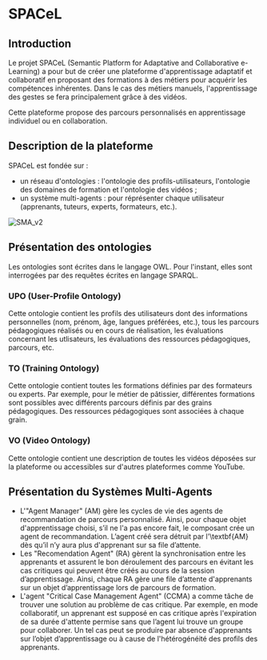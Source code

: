 # SPACeL
## Introduction 
Le projet SPACeL (Semantic Platform for Adaptative and Collaborative e-Learning) a pour but de créer une plateforme d'apprentissage adaptatif et collaboratif en proposant des formations à des métiers pour acquérir les compétences inhérentes. Dans le cas des métiers manuels, l'apprentissage des gestes se fera principalement grâce à des vidéos.

Cette plateforme propose des parcours personnalisés en apprentissage individuel ou en collaboration.

## Description de la plateforme 
SPACeL est fondée sur :
- un réseau d'ontologies : l'ontologie des profils-utilisateurs, l'ontologie des domaines de formation et l'ontologie des vidéos ;
- un système multi-agents : pour réprésenter chaque utilisateur (apprenants, tuteurs, experts, formateurs, etc.).

![SMA_v2](https://user-images.githubusercontent.com/94149132/156758882-5030d05b-cfc2-425f-a111-a32e727533a1.jpg)



## Présentation des ontologies 
Les ontologies sont écrites dans le langage OWL. Pour l'instant, elles sont interrogées par des requêtes écrites en langage SPARQL.
### UPO (User-Profile Ontology) 
Cette ontologie contient les profils des utilisateurs dont des informations personnelles (nom, prénom, âge, langues préférées, etc.), tous les parcours pédagogiques réalisés ou en cours de réalisation, les évaluations concernant les utlisateurs, les évaluations des ressources pédagogiques, parcours, etc.

### TO (Training Ontology)
Cette ontologie contient toutes les formations définies par des formateurs ou experts. Par exemple, pour le métier de pâtissier, différentes formations sont possibles avec différents parcours définis par des grains pédagogiques. Des ressources pédagogiques sont associées à chaque grain.

### VO (Video Ontology) 
Cette ontologie contient une description de toutes les vidéos déposées sur la plateforme ou accessibles sur d'autres plateformes comme YouTube.


## Présentation du Systèmes Multi-Agents 
- L'"Agent Manager" (AM) gère les cycles de vie des agents de recommandation de parcours personnalisé. Ainsi, pour chaque objet d'apprentissage choisi, s’il ne l'a pas encore fait, le composant crée un agent de recommandation. L’agent créé sera détruit par l'\textbf{AM} dès qu’il n’y aura plus d'apprenant sur sa file d’attente.
- Les "Recomendation Agent" (RA) gèrent la synchronisation entre les apprenants et assurent le bon déroulement des parcours en évitant les cas critiques qui peuvent être créés au cours de la session d’apprentissage. Ainsi, chaque RA gère une file d’attente d'apprenants sur un objet d’apprentissage lors de parcours de formation.
- L'agent "Critical Case Management Agent" (CCMA) a comme tâche de trouver une solution au problème de cas critique. Par exemple, en mode collaboratif, un apprenant est supposé en cas critique après l'expiration de sa durée d'attente permise sans que l’agent lui trouve un groupe pour collaborer. Un tel cas peut se produire par absence d'apprenants sur l’objet d’apprentissage ou à cause de l'hétérogénéité des profils des apprenants. 
 
